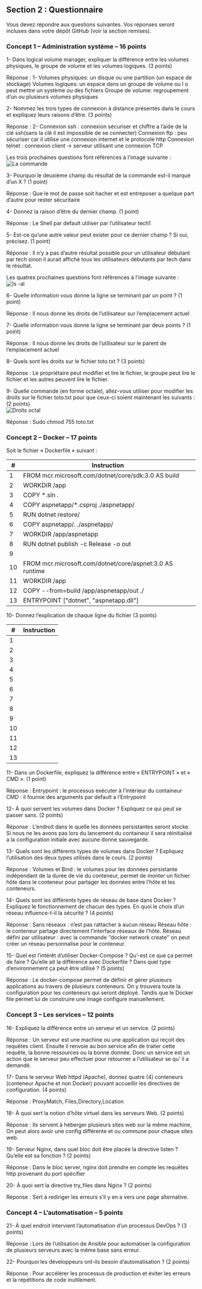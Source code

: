 ## Section 2 : Questionnaire

Vous devez répondre aux questions suivantes. Vos réponses seront incluses dans votre dépôt GitHub (voir la section remises).

### Concept 1 – Administration système – 16 points

1- Dans logical volume manager, expliquer la différence entre les volumes physiques, le groupe de volume et les volumes logiques. (3 points)  

Réponse : 1-	Volumes physiques: un disque ou une partition (un espace de stockage)
                Volumes logiques:  un espace dans un groupe de volume ou l o peut mettre un système ou des fichiers
                Groupe de volume:  regroupement d’un ou plusieurs volumes physiques



2- Nommez les trois types de connexion à distance présentés dans le cours et expliquez leurs raisons d’être. (3 points)  

Réponse : 2-	Connexion ssh : connexion sécuriser et chiffre a l’aide de la clé ssh(sans la clé il est impossible de se connecter)
                Connexion ftp : peu sécuriser car il utilise une connexion internet et le protocole http
                Connexion telnet : connexion client -> serveur utilisant une connexion TCP



Les trois prochaines questions font références à l'image suivante :  
 ![La commande](images/commande.png "Commande")
 
3- Pourquoi le deuxième champ du résultat de la commande est-il marqué d’un X ?
 (1 point)

Réponse : Que le mot de passe soit hacher et est entreposer a quelque part d’autre pour rester sécuritaire


4- Donnez la raison d’être du dernier champ. (1 point)

Réponse : Le Shell par default utiliser par l’utilisateur tech1


5- Est-ce qu’une autre valeur peut exister pour ce dernier champ ? Si oui, précisez. (1 point)

Réponse : Il n’y a pas d’autre résultat possible pour un utilisateur débutant par tech sinon il aurait affiché tous les utilisateurs débutants par tech dans le              résultat.


Les quatres prochaines questions font références à l'image suivante :  
 ![ls -al](images/listing.png "ls") 
 
6- Quelle information vous donne la ligne se terminant par un point ? (1 point) 

Réponse : Il nous donne les droits de l’utilisateur sur l’emplacement actuel


7- Quelle information vous donne la ligne se terminant par deux points ? (1 point) 

Réponse : Il nous donne les droits de l’utilisateur sur le parent de l’emplacement actuel


8- Quels sont les droits sur le fichier toto.txt ? (3 points)

Réponse : Le propriétaire peut modifier et lire le fichier, le groupe peut lire le fichier et les autres peuvent lire le fichier.



9- Quelle commande (en forme octale), allez-vous utiliser pour modifier les droits sur le fichier toto.txt pour que ceux-ci soient maintenant les suivants : (2 points)  
 ![Droits octal](images/octal.png "Droits octal") 

Réponse : Sudo chmod 755 toto.txt


### Concept 2 – Docker – 17 points

Soit le fichier « Dockerfile » suivant :  

|#  | Instruction|
|---|---|
|1	 |FROM mcr.microsoft.com/dotnet/core/sdk:3.0 AS build|
|2	 |WORKDIR /app|
|3	 |COPY *.sln .|
|4	 |COPY aspnetapp/*.csproj ./aspnetapp/|
|5	 |RUN dotnet restore/|
|6	 |COPY aspnetapp/. ./aspnetapp/|
|7	 |WORKDIR /app/aspnetapp|
|8	 |RUN dotnet publish -c Release -o out|
|9	 ||
|10 |FROM mcr.microsoft.com/dotnet/core/aspnet:3.0 AS runtime|
|11 |WORKDIR /app|
|12 |COPY --from=build /app/aspnetapp/out ./|
|13	 |ENTRYPOINT ["dotnet", "aspnetapp.dll"]|

10- Donnez l’explication de chaque ligne du fichier (3 points)

|#  | Instruction|
|---|---|
|1||	
|2||	
|3||	
|4||	
|5||	
|6||	
|7||	
|8||	
|9||	
|10||	
|11||	
|12||	
|13||	

11- Dans un Dockerfile, expliquez la différence entre « ENTRYPOINT » et « CMD ». (1 point)

Réponse : Entrypoint : le processus exécuter à l’intérieur du containeur
          CMD : il fournie des arguments par default a l’Entrypoint



12- À quoi servent les volumes dans Docker ? Expliquez ce qui peut se passer sans. (2 points)

Réponse : L’endroit dans le quelle les données persistantes seront stocke. Si nous ne les avons pas lors du lancement du containeur il sera réinitialisé a la configuration initiale avec aucune donne sauvegarde.


13- Quels sont les différents types de volumes dans Docker ? Expliquez l’utilisation des deux types utilisés dans le cours. (2 points)

Réponse : Volumes et Bind : le volumes pour les données persistante indépendant de la durée de vie du conteneur, permet de monter un fichier hôte dans le conteneur pour partager les données entre l’hôte et les conteneurs.


14- Quels sont les différents types de réseau de base dans Docker ? Expliquez le fonctionnement de chacun des types. En quoi le choix d’un réseau influence-t-il la sécurité ? (4 points)

Réponse : Sans réseaux : n’est pas rattacher à aucun réseau
Réseau hôte : le conteneur partage directement l’interface réseaux de l’hôte.
Réseau défini par utilisateur : avec la commande ‘’docker network create’’ on peut créer un réseau personnalise pour le conteneur.



15- Quel est l’intérêt d’utiliser Docker-Compose ? Qu’-est ce que ça permet de faire ? Qu’elle ait la différence avec Dockerfile ? Dans quel type d’environnement ça peut être utilisé ? (5 points)

Réponse :  Le docker-compose permet de définir et gérer plusieurs applications au travers de plusieurs conteneurs. On y trouvera toute la configuration pour 
           les conteneurs qui seront déployé. Tandis que le Docker file permet lui de construire une image configure manuellement.


### Concept 3 – Les services – 12 points

16- Expliquez la différence entre un serveur et un service. (2 points)

Réponse :  Un serveur est une machine ou une application qui reçoit des requêtes client. Ensuite il renvoie au bon service afin de traiter cette requête,               la bonne ressources ou la bonne donnée. Donc un service est un action que le serveur peu effectuer pour retourner a l’utilisateur se qu’ il a demandé.


17- Dans le serveur Web httpd (Apache), donnez quatre (4) conteneurs (conteneur Apache et non Docker) pouvant accueillir les directives de configuration. (4 points)

Réponse : ProxyMatch, Files,Directory,Location


18- À quoi sert la notion d’hôte virtuel dans les serveurs Web. (2 points)

Réponse : Ils servent à héberger plusieurs sites web sur la même machine, On peut alors avoir une config différente et ou commune pour chaque sites web.


19- Serveur Nginx, dans quel bloc doit être placée la directive listen ? Qu’elle est sa fonction ? (2 points)

Réponse : Dans le bloc server, nginx doit prendre en compte les requêtes http provenant du port spécifier


20- À quoi sert la directive try\_files dans Nginx ? (2 points)

Réponse : Sert à rediriger les erreurs s’il y en a vers une page alternative.


### Concept 4 – L’automatisation – 5 points

21- À quel endroit intervient l’automatisation d’un processus DevOps ? (3 points)

Réponse : Lors de l’utilisation de Ansible pour automatiser la configuration de plusieurs serveurs avec la même base sans erreur.


22- Pourquoi les développeurs ont-ils besoin d’automatisation ? (2 points)

Réponse : Pour accélérer les processus de production et éviter les erreurs et la répétitions de code inutilement.
